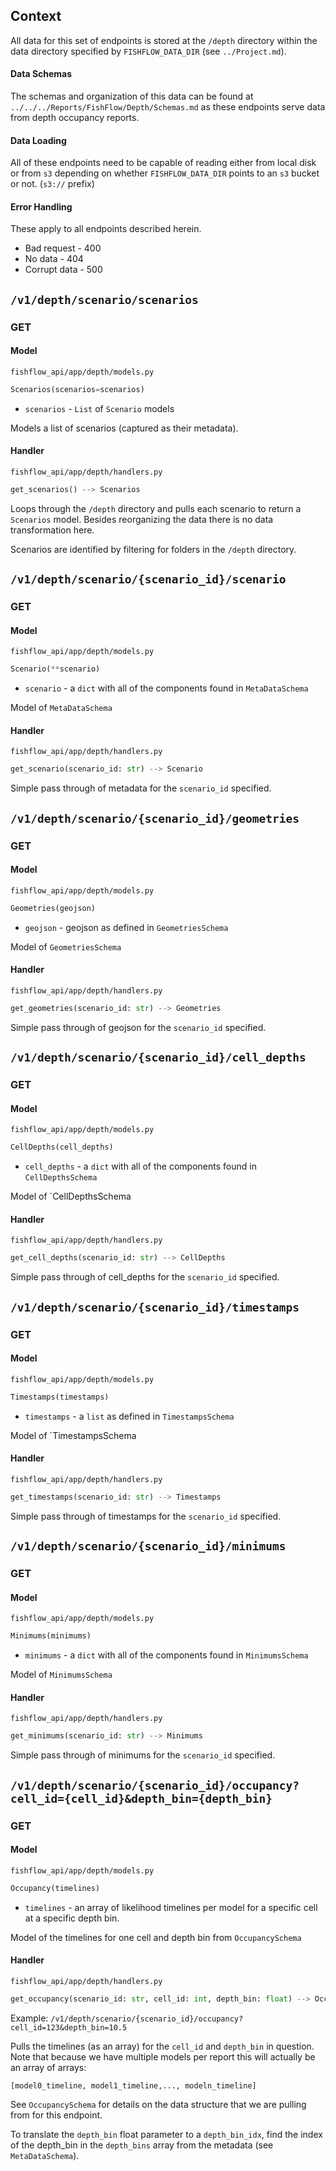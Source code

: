 ## Context

All data for this set of endpoints is stored at the `/depth` directory within the data directory specified by `FISHFLOW_DATA_DIR` (see `../Project.md`).
#### Data Schemas
The schemas and organization of this data can be found at `../../../Reports/FishFlow/Depth/Schemas.md` as these endpoints serve data from depth occupancy reports. 
#### Data Loading
All of these endpoints need to be capable of reading either from local disk or from `s3` depending on whether `FISHFLOW_DATA_DIR` points to an `s3` bucket or not. (`s3://` prefix)
#### Error Handling
These apply to all endpoints described herein.
- Bad request - 400
- No data - 404
- Corrupt data - 500

## `/v1/depth/scenario/scenarios`
### GET
#### Model
`fishflow_api/app/depth/models.py`

```python
Scenarios(scenarios=scenarios)
```

- `scenarios` - `List` of `Scenario` models

Models a list of scenarios (captured as their metadata).
#### Handler
`fishflow_api/app/depth/handlers.py`

```python
get_scenarios() --> Scenarios
```

Loops through the `/depth` directory and pulls each scenario to return a `Scenarios` model. Besides reorganizing the data there is no data transformation here.

Scenarios are identified by filtering for folders in the `/depth` directory.

## `/v1/depth/scenario/{scenario_id}/scenario`
### GET
#### Model
`fishflow_api/app/depth/models.py`

```python
Scenario(**scenario)
```
- `scenario` - a `dict` with all of the components found in `MetaDataSchema`

Model of `MetaDataSchema`
#### Handler
`fishflow_api/app/depth/handlers.py`

```python
get_scenario(scenario_id: str) --> Scenario
```

Simple pass through of metadata for the `scenario_id` specified.
## `/v1/depth/scenario/{scenario_id}/geometries`
### GET
#### Model
`fishflow_api/app/depth/models.py`

```python
Geometries(geojson)
```

- `geojson` - geojson as defined in `GeometriesSchema`

Model of `GeometriesSchema`
#### Handler
`fishflow_api/app/depth/handlers.py`

```python
get_geometries(scenario_id: str) --> Geometries
```

Simple pass through of geojson for the `scenario_id` specified.
## `/v1/depth/scenario/{scenario_id}/cell_depths`
### GET
#### Model
`fishflow_api/app/depth/models.py`

```python
CellDepths(cell_depths)
```

- `cell_depths` - a `dict` with all of the components found in `CellDepthsSchema`

Model of `CellDepthsSchema
#### Handler
`fishflow_api/app/depth/handlers.py`

```python
get_cell_depths(scenario_id: str) --> CellDepths
```

Simple pass through of cell_depths for the `scenario_id` specified.
## `/v1/depth/scenario/{scenario_id}/timestamps`
### GET
#### Model
`fishflow_api/app/depth/models.py`

```python
Timestamps(timestamps)
```

- `timestamps` - a `list` as defined in `TimestampsSchema`

Model of `TimestampsSchema
#### Handler
`fishflow_api/app/depth/handlers.py`

```python
get_timestamps(scenario_id: str) --> Timestamps
```

Simple pass through of timestamps for the `scenario_id` specified.
## `/v1/depth/scenario/{scenario_id}/minimums`
### GET
#### Model
`fishflow_api/app/depth/models.py`

```python
Minimums(minimums)
```

- `minimums` - a `dict` with all of the components found in `MinimumsSchema`

Model of `MinimumsSchema`
#### Handler
`fishflow_api/app/depth/handlers.py`

```python
get_minimums(scenario_id: str) --> Minimums
```

Simple pass through of minimums for the `scenario_id` specified.
## `/v1/depth/scenario/{scenario_id}/occupancy?cell_id={cell_id}&depth_bin={depth_bin}`
### GET
#### Model
`fishflow_api/app/depth/models.py`

```python
Occupancy(timelines)
```

- `timelines` - an array of likelihood timelines per model for a specific cell at a specific depth bin.

Model of the timelines for one cell and depth bin from `OccupancySchema`
#### Handler
`fishflow_api/app/depth/handlers.py`

```python
get_occupancy(scenario_id: str, cell_id: int, depth_bin: float) --> Occupancy
```

Example: `/v1/depth/scenario/{scenario_id}/occupancy?cell_id=123&depth_bin=10.5`

Pulls the timelines (as an array) for the `cell_id` and `depth_bin` in question. Note that because we have multiple models per report this will actually be an array of arrays:

`[model0_timeline, model1_timeline,..., modeln_timeline]`

See `OccupancySchema` for details on the data structure that we are pulling from for this endpoint.

To translate the `depth_bin` float parameter to a `depth_bin_idx`, find the index of the depth_bin in the `depth_bins` array from the metadata (see `MetaDataSchema`).